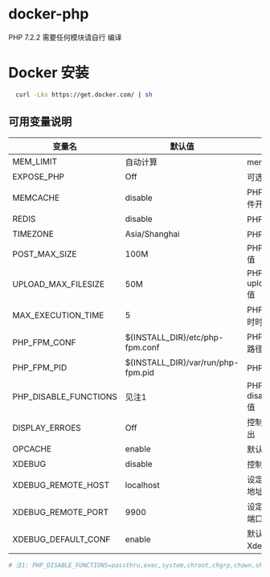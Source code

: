 # docker-php  
  PHP 7.2.2 需要任何模块请自行 编译
# Docker 安装

```bash
  curl -Lks https://get.docker.com/ | sh
```

## 可用变量说明

| 变量名                   | 默认值                                | 描述                        |
| --------------------- | ---------------------------------- | ------------------------- |
| MEM_LIMIT             | 自动计算                               | memory_limit的值            |
| EXPOSE_PHP            | Off                                | 可选值Off或者On                |
| MEMCACHE              | disable                            | PHP Memcache 插件开关         |
| REDIS                 | disable                            | PHP Redis 插件开关            |
| TIMEZONE              | Asia/Shanghai                      | PHP 时区                    |
| POST_MAX_SIZE         | 100M                               | PHP post_max_size 值       |
| UPLOAD_MAX_FILESIZE   | 50M                                | PHP upload_max_filesize 值 |
| MAX_EXECUTION_TIME    | 5                                  | PHP脚本执行最大超时时间             |
| PHP_FPM_CONF          | ${INSTALL_DIR}/etc/php-fpm.conf    | PHP-FPM 配置文件路径            |
| PHP_FPM_PID           | ${INSTALL_DIR}/var/run/php-fpm.pid | PHP-PID 路径                |
| PHP_DISABLE_FUNCTIONS | 见注1                                | PHP disable_functions 值   |
| DISPLAY_ERROES        | Off                                | 控制PHP错误是否输出               |
| OPCACHE               | enable                             | 默认启用opcache               |
| XDEBUG                | disable                            | 控制启用Xdebug                |
| XDEBUG_REMOTE_HOST    | localhost                          | 设定Xdebug的监听地址             |
| XDEBUG_REMOTE_PORT    | 9900                               | 设定Xdebug的监听端口             |
| XDEBUG_DEFAULT_CONF   | enable                             | 默认使用默认的Xdebug的配置文件        |

```bash
# 注1: PHP_DISABLE_FUNCTIONS=passthru,exec,system,chroot,chgrp,chown,shell_exec,proc_open,proc_get_status,ini_alter,ini_restore,dl,openlog,syslog,readlink,symlink,popepassthru,stream_socket_server,fsocket,popen
```

